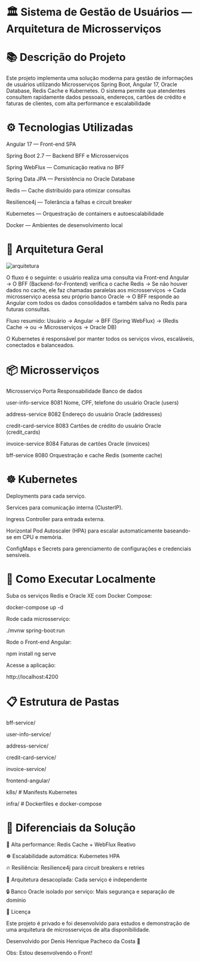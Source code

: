 # 🏛️ Sistema de Gestão de Usuários — Arquitetura de Microsserviços

# 📚 Descrição do Projeto

Este projeto implementa uma solução moderna para gestão de informações de usuários utilizando Microsserviços Spring Boot, Angular 17, Oracle Database, Redis Cache e Kubernetes. O sistema permite que atendentes consultem rapidamente dados pessoais, endereços, cartões de crédito e faturas de clientes, com alta performance e escalabilidade

# ⚙️ Tecnologias Utilizadas

Angular 17 — Front-end SPA

Spring Boot 2.7 — Backend BFF e Microsserviços

Spring WebFlux — Comunicação reativa no BFF

Spring Data JPA — Persistência no Oracle Database

Redis — Cache distribuído para otimizar consultas

Resilience4j — Tolerância a falhas e circuit breaker

Kubernetes — Orquestração de containers e autoescalabilidade

Docker — Ambientes de desenvolvimento local


# 🧠 Arquitetura Geral

![arquitetura](https://github.com/user-attachments/assets/b0f00b0c-60e8-49a3-8126-8c3b719a7bce)

O fluxo é o seguinte: o usuário realiza uma consulta via Front-end Angular → O BFF (Backend-for-Frontend) verifica o cache Redis → Se não houver dados no cache, ele faz chamadas paralelas aos microsserviços → Cada microsserviço acessa seu próprio banco Oracle → O BFF responde ao Angular com todos os dados consolidados e também salva no Redis para futuras consultas.

Fluxo resumido: Usuário → Angular → BFF (Spring WebFlux) → (Redis Cache → ou → Microsserviços → Oracle DB)

O Kubernetes é responsável por manter todos os serviços vivos, escaláveis, conectados e balanceados.

# 📦 Microsserviços

Microsserviço	Porta	Responsabilidade	Banco de dados

user-info-service	8081	Nome, CPF, telefone do usuário	Oracle (users)

address-service	8082	Endereço do usuário	Oracle (addresses)

credit-card-service	8083	Cartões de crédito do usuário	Oracle (credit_cards)

invoice-service	8084	Faturas de cartões	Oracle (invoices)

bff-service	8080	Orquestração e cache	Redis (somente cache)

# ☸️ Kubernetes

Deployments para cada serviço.

Services para comunicação interna (ClusterIP).

Ingress Controller para entrada externa.

Horizontal Pod Autoscaler (HPA) para escalar automaticamente baseando-se em CPU e memória.

ConfigMaps e Secrets para gerenciamento de configurações e credenciais sensíveis.

# 🚀 Como Executar Localmente

Suba os serviços Redis e Oracle XE com Docker Compose:

docker-compose up -d

Rode cada microsserviço:

./mvnw spring-boot:run

Rode o Front-end Angular:

npm install
ng serve

Acesse a aplicação:

http://localhost:4200

# 📋 Estrutura de Pastas

bff-service/

user-info-service/

address-service/

credit-card-service/

invoice-service/

frontend-angular/

k8s/                # Manifests Kubernetes

infra/              # Dockerfiles e docker-compose

# 📢 Diferenciais da Solução

 🚀 Alta performance: Redis Cache + WebFlux Reativo

 ☸️ Escalabilidade automática: Kubernetes HPA

 🔥 Resiliência: Resilience4j para circuit breakers e retries

 🧩 Arquitetura desacoplada: Cada serviço é independente

 🔒 Banco Oracle isolado por serviço: Mais segurança e separação de domínio

 📜 Licença

Este projeto é privado e foi desenvolvido para estudos e demonstração de uma arquitetura de microsserviços de alta disponibilidade.

Desenvolvido por Denis Henrique Pacheco da Costa 🚀

Obs: Estou desenvolvendo o Front!
